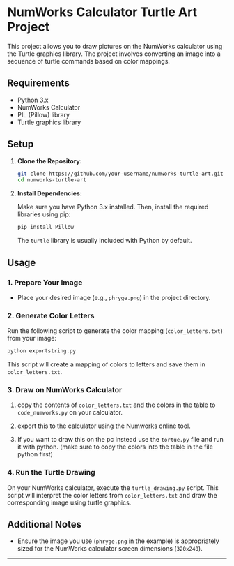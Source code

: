 # NumWorks Calculator Turtle Art Project

This project allows you to draw pictures on the NumWorks calculator using the Turtle graphics library. The project involves converting an image into a sequence of turtle commands based on color mappings.

## Requirements

- Python 3.x
- NumWorks Calculator
- PIL (Pillow) library
- Turtle graphics library

## Setup

1. **Clone the Repository:**

   ```bash
   git clone https://github.com/your-username/numworks-turtle-art.git
   cd numworks-turtle-art
   ```

2. **Install Dependencies:**

   Make sure you have Python 3.x installed. Then, install the required libraries using pip:

   ```bash
   pip install Pillow
   ```

   The `turtle` library is usually included with Python by default.

## Usage

### 1. Prepare Your Image

- Place your desired image (e.g., `phryge.png`) in the project directory.

### 2. Generate Color Letters

Run the following script to generate the color mapping (`color_letters.txt`) from your image:

```bash
python exportstring.py
```

This script will create a mapping of colors to letters and save them in `color_letters.txt`.

### 3. Draw on NumWorks Calculator

1. copy the contents of `color_letters.txt` and the colors in the table to `code_numworks.py` on your calculator.
2. export this to the calculator using the Numworks online tool.

1. If you want to draw this on the pc instead use the `tortue.py` file and run it with python. (make sure to copy the colors into the table in the file python first)

### 4. Run the Turtle Drawing

On your NumWorks calculator, execute the `turtle_drawing.py` script. This script will interpret the color letters from `color_letters.txt` and draw the corresponding image using turtle graphics.

## Additional Notes

- Ensure the image you use (`phryge.png` in the example) is appropriately sized for the NumWorks calculator screen dimensions (`320x240`).

---
